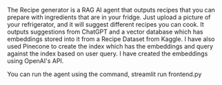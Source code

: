 The Recipe generator is a RAG AI agent that outputs recipes that you can prepare with ingredients that are in your fridge. Just upload a picture of your refrigerator, and it will suggest different recipes you can cook.
It outputs suggestions from ChatGPT and a vector database which has embeddings stored into it from a Recipe Dataset from Kaggle. I have also used Pinecone to create the index which has the embeddings and query against
the index based on user query. I have created the embeddings using OpenAI's API.

You can run the agent using the command, streamlit run frontend.py
